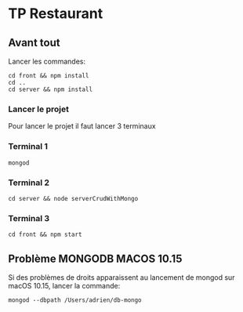 # TP Restaurant

## Avant tout 

Lancer les commandes:
```
cd front && npm install
cd ..
cd server && npm install
```

### Lancer le projet

Pour lancer le projet il faut lancer 3 terminaux

### Terminal 1

```
mongod
```

### Terminal 2

```
cd server && node serverCrudWithMongo
```

### Terminal 3

```
cd front && npm start
```
## Problème MONGODB MACOS 10.15

Si des problèmes de droits apparaissent au lancement de mongod sur macOS 10.15, lancer la commande:
```
mongod --dbpath /Users/adrien/db-mongo
